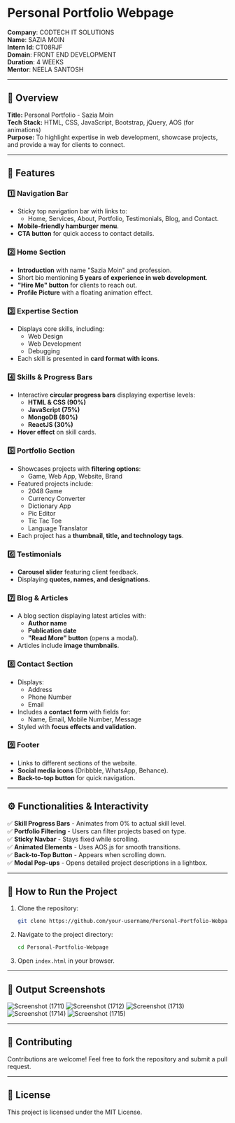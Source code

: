 # Personal Portfolio Webpage
**Company**: CODTECH IT SOLUTIONS  
**Name**:  SAZIA MOIN  
**Intern Id**:  CT08RJF  
**Domain**:  FRONT END DEVELOPMENT  
**Duration**:  4 WEEKS  
**Mentor**:  NEELA SANTOSH 

---

## 📌 Overview
**Title:** Personal Portfolio - Sazia Moin  
**Tech Stack:** HTML, CSS, JavaScript, Bootstrap, jQuery, AOS (for animations)  
**Purpose:** To highlight expertise in web development, showcase projects, and provide a way for clients to connect.  

---

## 📌 Features

### 1️⃣ Navigation Bar
- Sticky top navigation bar with links to:
  - Home, Services, About, Portfolio, Testimonials, Blog, and Contact.
- **Mobile-friendly hamburger menu**.
- **CTA button** for quick access to contact details.

### 2️⃣ Home Section
- **Introduction** with name "Sazia Moin" and profession.
- Short bio mentioning **5 years of experience in web development**.
- **"Hire Me" button** for clients to reach out.
- **Profile Picture** with a floating animation effect.

### 3️⃣ Expertise Section
- Displays core skills, including:
  - Web Design
  - Web Development
  - Debugging
- Each skill is presented in **card format with icons**.

### 4️⃣ Skills & Progress Bars
- Interactive **circular progress bars** displaying expertise levels:
  - **HTML & CSS (90%)**
  - **JavaScript (75%)**
  - **MongoDB (80%)**
  - **ReactJS (30%)**
- **Hover effect** on skill cards.

### 5️⃣ Portfolio Section
- Showcases projects with **filtering options**:
  - Game, Web App, Website, Brand
- Featured projects include:
  - 2048 Game
  - Currency Converter
  - Dictionary App
  - Pic Editor
  - Tic Tac Toe
  - Language Translator
- Each project has a **thumbnail, title, and technology tags**.

### 6️⃣ Testimonials
- **Carousel slider** featuring client feedback.
- Displaying **quotes, names, and designations**.

### 7️⃣ Blog & Articles
- A blog section displaying latest articles with:
  - **Author name**
  - **Publication date**
  - **"Read More" button** (opens a modal).
- Articles include **image thumbnails**.

### 8️⃣ Contact Section
- Displays:
  - Address
  - Phone Number
  - Email
- Includes a **contact form** with fields for:
  - Name, Email, Mobile Number, Message
- Styled with **focus effects and validation**.

### 9️⃣ Footer
- Links to different sections of the website.
- **Social media icons** (Dribbble, WhatsApp, Behance).
- **Back-to-top button** for quick navigation.

---

## ⚙️ Functionalities & Interactivity
✅ **Skill Progress Bars** - Animates from 0% to actual skill level.  
✅ **Portfolio Filtering** - Users can filter projects based on type.  
✅ **Sticky Navbar** - Stays fixed while scrolling.  
✅ **Animated Elements** - Uses AOS.js for smooth transitions.  
✅ **Back-to-Top Button** - Appears when scrolling down.  
✅ **Modal Pop-ups** - Opens detailed project descriptions in a lightbox.  

---

## 📌 How to Run the Project
1. Clone the repository:
   ```sh
   git clone https://github.com/your-username/Personal-Portfolio-Webpage.git
   ```
2. Navigate to the project directory:
   ```sh
   cd Personal-Portfolio-Webpage
   ```
3. Open `index.html` in your browser.

---

## 📌 Output Screenshots
![Screenshot (1711)](https://github.com/user-attachments/assets/2a21335b-3d92-456f-ac43-e5d0f2c862fc)
![Screenshot (1712)](https://github.com/user-attachments/assets/5df5e829-0766-451c-bdf5-bd963a8f7b6d)
![Screenshot (1713)](https://github.com/user-attachments/assets/fe7f9dff-d63c-42d5-9724-caebc2aaa07e)
![Screenshot (1714)](https://github.com/user-attachments/assets/a4f0e3b4-6ec1-4424-a87f-933fefa21592)
![Screenshot (1715)](https://github.com/user-attachments/assets/c3968a5e-1d29-4e59-9caf-16229b8e2b58)



---

## 📌 Contributing
Contributions are welcome! Feel free to fork the repository and submit a pull request.

---

## 📌 License
This project is licensed under the MIT License.
